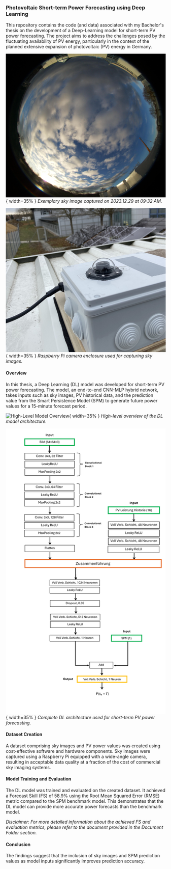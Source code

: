 ### Photovoltaic Short-term Power Forecasting using Deep Learning

This repository contains the code (and data) associated with my Bachelor's thesis on the development of a Deep-Learning model for short-term PV power forecasting. The project aims to address the challenges posed by the fluctuating availability of PV energy, particularly in the context of the planned extensive expansion of photovoltaic (PV) energy in Germany.

![Exemplary Sky Image](reports/figures/202312290932.jpg){ width=35% }
*Exemplary sky image captured on 2023.12.29 at 09:32 AM.*

![Raspberry Pi Camera Enclosure](reports/figures/Kamerabox_bild.jpg){ width=35% }
*Raspberry Pi camera enclosure used for capturing sky images.*

#### Overview
In this thesis, a Deep Learning (DL) model was developed for short-term PV power forecasting. The model, an end-to-end CNN-MLP hybrid network, takes inputs such as sky images, PV historical data, and the prediction value from the Smart Persistence Model (SPM) to generate future power values for a 15-minute forecast period.

![High-Level Model Overview](reports/figures/High_level_Überblick_Model_V4.png){ width=35% }
*High-level overview of the DL model architecture.*

![Complete DL Architecture](reports/figures/Gesammte-DL-Archi.png){ width=35% }
*Complete DL architecture used for short-term PV power forecasting.*

#### Dataset Creation
A dataset comprising sky images and PV power values was created using cost-effective software and hardware components. Sky images were captured using a Raspberry Pi equipped with a wide-angle camera, resulting in acceptable data quality at a fraction of the cost of commercial sky imaging systems.

#### Model Training and Evaluation
The DL model was trained and evaluated on the created dataset. It achieved a Forecast Skill (FS) of 58.9% using the Root Mean Squared Error (RMSE) metric compared to the SPM benchmark model. This demonstrates that the DL model can provide more accurate power forecasts than the benchmark model.

*Disclaimer: For more detailed information about the achieved FS and evaluation metrics, please refer to the document provided in the Document Folder section.*

#### Conclusion
The findings suggest that the inclusion of sky images and SPM prediction values as model inputs significantly improves prediction accuracy.
